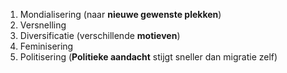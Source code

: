 1. Mondialisering (naar **nieuwe gewenste plekken**)
2. Versnelling
3. Diversificatie (verschillende **motieven**)
4. Feminisering
5. Politisering (**Politieke aandacht** stijgt sneller dan migratie zelf)